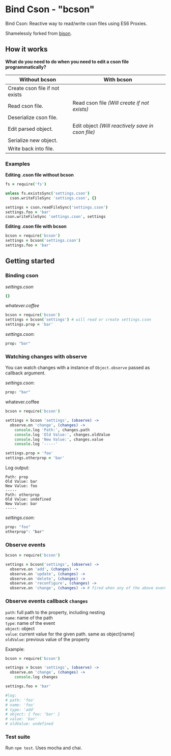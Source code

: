 Bind Cson - "bcson"
===================

Bind Cson: Reactive way to read/write cson files using ES6 Proxies.

Shamelessly forked from [bjson](https://github.com/renatorib/bjson).

How it works
------------

**What do you need to do when you need to edit a cson file programmatically?**

| Without bcson                  | With bcson                                        |
|--------------------------------|---------------------------------------------------|
| Create cson file if not exists |                                                   |
| Read cson file.                | Read cson file *(Will create if not exists)*      |
| Deserialize cson file.         |                                                   |
| Edit parsed object.            | Edit object *(Will reactively save in cson file)* |
| Serialize new object.          |                                                   |
| Write back into file.          |                                                   |

### Examples

**Editing .cson file without bcson**

```coffee
fs = require('fs')

unless fs.existsSync('settings.cson')
  cson.writeFileSync 'settings.cson', {}

settings = cson.readFileSync('settings.cson')
settings.foo = 'bar'
cson.writeFileSync 'settings.cson', settings
```

**Editing .cson file with bcson**

```coffee
bcson = require('bcson')
settings = bcson('settings.cson')
settings.foo = 'bar'
```

Getting started
---------------

### Binding cson

*settings.cson*

```cson
{}
```

*whatever.coffee*

```coffee
bcson = require('bcson')
settings = bcson('settings') # will read or create settings.cson
settings.prop = 'bar'
```

*settings.cson:*

```cson
prop: "bar"
```

### Watching changes with observe

You can watch changes with a instance of `Object.observe` passed as callback argument.

*settings.cson:*

```cson
prop: "bar"
```

whatever.coffee

```coffee
bcson = require('bcson')

settings = bcson 'settings', (observe) ->
  observe.on 'change', (changes) ->
    console.log 'Path:', changes.path
    console.log 'Old Value:', changes.oldValue
    console.log 'New Value:', changes.value
    console.log '-----'

settings.prop = 'foo'
settings.otherprop = 'bar'
```

Log output:

```
Path: prop
Old Value: bar
New Value: foo
-----
Path: otherprop
Old Value: undefined
New Value: bar
-----
```

*settings.cson:*

```cson
prop: "foo"
otherprop": "bar"
```

### Observe events

```coffee
bcson = require('bcson')

settings = bcson('settings', (observe) ->
  observe.on 'add', (changes) ->
  observe.on 'update', (changes) ->
  observe.on 'delete', (changes) ->
  observe.on 'reconfigure', (changes) ->
  observe.on 'change', (changes) -> # fired when any of the above events are emitted
```

### Observe events callback `changes`

`path`: full path to the property, including nesting  
`name`: name of the path  
`type`: name of the event  
`object`: object  
`value`: current value for the given path. same as object[name]  
`oldValue`: previous value of the property

Example:

```coffee
bcson = require('bcson')

settings = bcson 'settings', (observe) ->
  observe.on 'change', (changes) ->
    console.log changes

settings.foo = 'bar'

#log:
# path: 'foo'
# name: 'foo'
# type: 'add'
# object: { foo: 'bar' }
# value: 'bar'
# oldValue: undefined
```

### Test suite

Run `npm test`. Uses mocha and chai.
